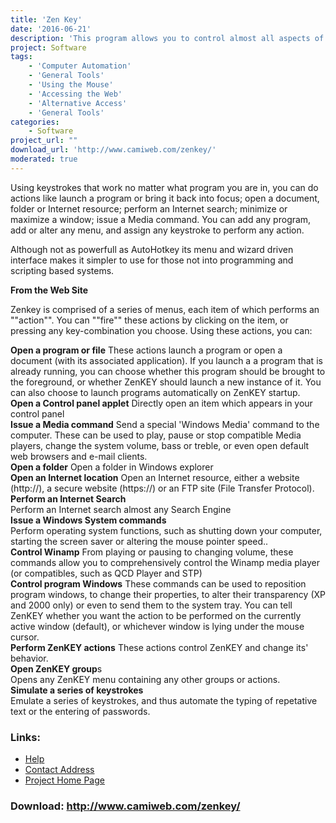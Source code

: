 ```yaml
---
title: 'Zen Key'
date: '2016-06-21'
description: 'This program allows you to control almost all aspects of your computer via the keyboard by creating new keyboard shortcuts.  It can also control the mouse pointer, including its speed from keyboard shortcuts.'
project: Software
tags:
    - 'Computer Automation'
    - 'General Tools'
    - 'Using the Mouse'
    - 'Accessing the Web'
    - 'Alternative Access'
    - 'General Tools'
categories:
    - Software
project_url: ""
download_url: 'http://www.camiweb.com/zenkey/'
moderated: true
---
```

Using keystrokes that work no matter what program you are in, you can do actions like launch a program or bring it back into focus; open a document, folder or Internet resource; perform an Internet search; minimize or maximize a window; issue a Media command. You can add any program, add or alter any menu, and assign any keystroke to perform any action.

Although not as powerfull as AutoHotkey its menu and wizard driven interface makes it simpler to use for those not into programming and scripting based systems.

**From the Web Site**

Zenkey is comprised of a series of menus, each item of which performs an ""action"". You can ""fire"" these actions by clicking on the item, or pressing any key-combination you choose. Using these actions, you can:

**Open a program or file** These actions launch a program or open a document (with its associated application). If you launch a a program that is already running, you can choose whether this program should be brought to the foreground, or whether ZenKEY should launch a new instance of it. You can also choose to launch programs automatically on ZenKEY startup.  
 **Open a Control panel applet** Directly open an item which appears in your control panel   
 **Issue a Media command** Send a special 'Windows Media' command to the computer. These can be used to play, pause or stop compatible Media players, change the system volume, bass or treble, or even open default web browsers and e-mail clients.   
 **Open a folder** Open a folder in Windows explorer   
 **Open an Internet location** Open an Internet resource, either a website (http://), a secure website (https://) or an FTP site (File Transfer Protocol).  
 **Perform an Internet Search**  
Perform an Internet search almost any Search Engine  
 **Issue a Windows System commands**  
Perform operating system functions, such as shutting down your computer, starting the screen saver or altering the mouse pointer speed..   
 **Control Winamp** From playing or pausing to changing volume, these commands allow you to comprehensively control the Winamp media player (or compatibles, such as QCD Player and STP)  
 **Control program Windows** These commands can be used to reposition program windows, to change their properties, to alter their transparency (XP and 2000 only) or even to send them to the system tray. You can tell ZenKEY whether you want the action to be performed on the currently active window (default), or whichever window is lying under the mouse cursor.   
**Perform ZenKEY actions** These actions control ZenKEY and change its' behavior.  
 **Open ZenKEY group**s  
Opens any ZenKEY menu containing any other groups or actions.  
**Simulate a series of keystrokes**  
Emulate a series of keystrokes, and thus automate the typing of repetative text or the entering of passwords.

### Links:
- <a href="http://www.oatsoft.org/Software/zen-key/help">Help</a>
- <a href="mailto:richard@camiweb.com">Contact Address</a>
- <a href="http://www.camiweb.com/zenkey/">Project Home Page</a>

### Download: http://www.camiweb.com/zenkey/ 